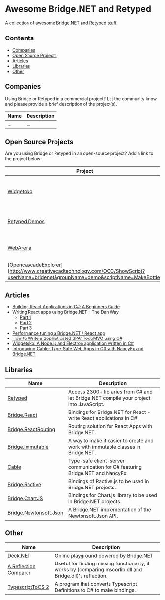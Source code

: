 # Awesome Bridge.NET and Retyped

A collection of awesome [Bridge.NET](https://bridge.net) and [Retyped](https://retyped.com) stuff.

## Contents

 - [Companies](#companies)
 - [Open Source Projects](#open-source-projects)
 - [Articles](#articles)
 - [Libraries](#libraries)
 - [Other](#other)
 
## Companies

Using Bridge or Retyped in a commercial project? Let the community know and please provide a brief description of the project(s).

Name | Description
---- | ----
... | ...
 
## Open Source Projects

Are you using Bridge or Retyped in an open-source project? Add a link to the project below:

Project | Description
---- | ----
[Widgetoko](https://github.com/bridgedotnet/Widgetoko) | A Node.js and Electron demo app. ([blog post](https://blog.bridge.net/widgetoko-a-node-js-and-electron-application-written-in-c-1a2be480e4f9))
[Retyped Demos](https://demos.retyped.com/) | Demo projects using Retyped.
[WebArena](https://github.com/daeken/WebArena) | Quake 3 port to web using WebGL.
[OpencascadeExplorer] (http://www.creativecadtechnology.com/OCC/ShowScript?userName=bridenet&groupName=demo&scriptName=MakeBottle) | made with Bridge.Net
## Articles

  - [Building React Applications in C#: A Beginners Guide](https://medium.com/@zaid.naom/building-react-applications-in-c-a-beginners-guide-5a2d001744c4)
  - Writing React apps using Bridge.NET - The Dan Way
    - [Part 1](http://www.productiverage.com/writing-react-apps-using-bridgenet-the-dan-way-from-first-principles)
    - [Part 2](http://www.productiverage.com/writing-react-apps-using-bridgenet-the-dan-way-part-two)
    - [Part 3](http://www.productiverage.com/writing-react-apps-using-bridgenet-the-dan-way-part-three)
  - [Performance tuning a Bridge.NET / React app](http://www.productiverage.com/performance-tuning-a-bridgenet-react-app)
  - [How to Write a Sophisticated SPA: TodoMVC using C#](https://hackernoon.com/how-to-write-a-sophisticated-spa-todomvc-using-c-df81ea50f4e0)
  - [Widgetoko: A Node.js and Electron application written in C#](https://blog.bridge.net/widgetoko-a-node-js-and-electron-application-written-in-c-1a2be480e4f9)
  - [Introducing Cable: Type-Safe Web Apps in C# with NancyFx and Bridge.NET](https://medium.com/@zaid.naom/introducing-cable-deep-dive-into-building-type-safe-web-apps-in-c-with-bridge-net-and-nancy-a65f48398a02)
 
## Libraries

Name | Description
---- | ----
[Retyped](https://retyped.com/) | Access 2300+ libraries from C# and let Bridge.NET compile your project into JavaScript.
[Bridge.React](https://github.com/ProductiveRage/Bridge.React) | Bindings for Bridge.NET for React - write React applications in C#!
[Bridge.ReactRouting](https://github.com/ProductiveRage/Bridge.ReactRouting) | Routing solution for React Apps with Bridge.NET.
[Bridge.Immutable](https://github.com/ProductiveRage/Bridge.Immutable) | A way to make it easier to create and work with immutable classes in Bridge.NET.
[Cable](https://github.com/Zaid-Ajaj/Cable) | Type-safe client-server communication for C# featuring Bridge.NET and NancyFx
[Bridge.Ractive](https://github.com/Zaid-Ajaj/Bridge.Ractive) | Bindings of Ractive.js to be used in Bridge.NET projects.
[Bridge.ChartJS](https://github.com/Zaid-Ajaj/Bridge.ChartJS) | Bindings for Chart.js library to be used in Bridge.NET projects.
[Bridge.Newtonsoft.Json](https://github.com/bridgedotnet/Bridge.Newtonsoft.Json) | A Bridge.NET implementation of the Newtonsoft.Json API. 

## Other

Name | Description
---- | ----
[Deck.NET](https://deck.net) | Online playground powered by Bridge.NET
[A Reflection Comparer](https://michaelcheers.github.io/ReflectionComparison-Results/result.html) | Useful for finding missing functionality, it works by (comparing mscorlib.dll and Bridge.dll)'s reflection.
[TypescriptToCS 2](https://github.com/michaelcheers/TypescriptToCS2) | A program that converts Typescript Definitions to C# to make bindings.

